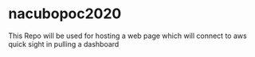 # nacubopoc2020
This Repo will be used for hosting a web page which will connect to aws quick sight in pulling a dashboard
